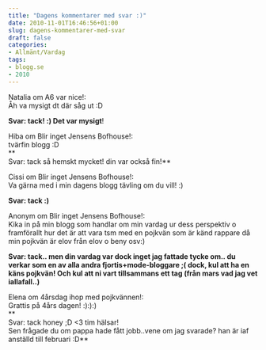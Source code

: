 ```yaml
---
title: "Dagens kommentarer med svar :)"
date: 2010-11-01T16:46:56+01:00
slug: dagens-kommentarer-med-svar
draft: false
categories:
- Allmänt/Vardag
tags:
- blogg.se
- 2010
---
```

Natalia om A6 var nice!:  
Åh va mysigt dt där såg ut :D  
  
**Svar: tack! :) Det var mysigt**!  
  
  
  
Hiba om Blir inget Jensens Bofhouse!:  
tvärfin blogg :D  
**  
Svar: tack så hemskt mycket! din var också fin!**  
  
  
  
Cissi om Blir inget Jensens Bofhouse!:  
Va gärna med i min dagens blogg tävling om du vill! :)  
  
**Svar: tack :)**  
  
  
  
Anonym om Blir inget Jensens Bofhouse!:  
Kika in på min blogg som handlar om min vardag ur dess perspektiv o framförallt hur det är att vara tsm med en pojkvän som är känd rappare då min pojkvän är elov från elov o beny osv:)  
  
**Svar: tack.. men din vardag var dock inget jag fattade tycke om.. du verkar som en av alla andra fjortis+mode-bloggare ;( dock, kul att ha en käns pojkvän! Och kul att ni vart tillsammans ett tag (från mars vad jag vet iallafall..)**  
  
  
  
Elena om 4årsdag ihop med pojkvännen!:  
Grattis på 4års dagen! :):):)  
**  
Svar: tack honey ;D <3 tim hälsar!  
Sen frågade du om pappa hade fått jobb..vene om jag svarade? han är iaf anställd till februari :D**